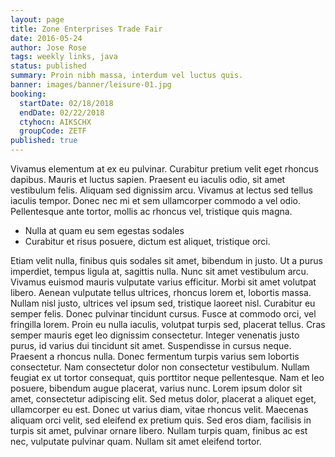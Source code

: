 ```yaml
---
layout: page
title: Zone Enterprises Trade Fair
date: 2016-05-24
author: Jose Rose
tags: weekly links, java
status: published
summary: Proin nibh massa, interdum vel luctus quis.
banner: images/banner/leisure-01.jpg
booking:
  startDate: 02/18/2018
  endDate: 02/22/2018
  ctyhocn: AIKSCHX
  groupCode: ZETF
published: true
---
```

Vivamus elementum at ex eu pulvinar. Curabitur pretium velit eget rhoncus dapibus. Mauris et luctus sapien. Praesent eu iaculis odio, sit amet vestibulum felis. Aliquam sed dignissim arcu. Vivamus at lectus sed tellus iaculis tempor. Donec nec mi et sem ullamcorper commodo a vel odio. Pellentesque ante tortor, mollis ac rhoncus vel, tristique quis magna.

* Nulla at quam eu sem egestas sodales
* Curabitur et risus posuere, dictum est aliquet, tristique orci.

Etiam velit nulla, finibus quis sodales sit amet, bibendum in justo. Ut a purus imperdiet, tempus ligula at, sagittis nulla. Nunc sit amet vestibulum arcu. Vivamus euismod mauris vulputate varius efficitur. Morbi sit amet volutpat libero. Aenean vulputate tellus ultrices, rhoncus lorem et, lobortis massa. Nullam nisl justo, ultrices vel ipsum sed, tristique laoreet nisl. Curabitur eu semper felis. Donec pulvinar tincidunt cursus. Fusce at commodo orci, vel fringilla lorem. Proin eu nulla iaculis, volutpat turpis sed, placerat tellus.
Cras semper mauris eget leo dignissim consectetur. Integer venenatis justo purus, id varius dui tincidunt sit amet. Suspendisse in cursus neque. Praesent a rhoncus nulla. Donec fermentum turpis varius sem lobortis consectetur. Nam consectetur dolor non consectetur vestibulum. Nullam feugiat ex ut tortor consequat, quis porttitor neque pellentesque. Nam et leo posuere, bibendum augue placerat, varius nunc. Lorem ipsum dolor sit amet, consectetur adipiscing elit. Sed metus dolor, placerat a aliquet eget, ullamcorper eu est. Donec ut varius diam, vitae rhoncus velit. Maecenas aliquam orci velit, sed eleifend ex pretium quis. Sed eros diam, facilisis in turpis sit amet, pulvinar ornare libero. Nullam turpis quam, finibus ac est nec, vulputate pulvinar quam. Nullam sit amet eleifend tortor.
